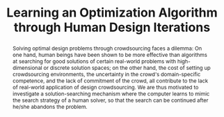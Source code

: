 ---
layout: project
shorttitle: "Learning an Optimization Algorithm through Human Design Iterations"
title:  "Learning an Optimization Algorithm through Human Design Iterations"
author: 
authorlink:
categories: project-past
publishdate: 2017
image: _images/ecoracer/image.png
summaryimg: _images/ecoracer/summaryimg.png
imgcaption: "Game performance by human players (left) and the Efficient Global Optimization algorithm (right)"
abstract: "Solving optimal design problems through crowdsourcing faces a dilemma: 
On one hand, human beings have been shown to be more effective than algorithms at searching 
for good solutions of certain real-world problems with high-dimensional or discrete solution 
spaces; on the other hand, the cost of setting up crowdsourcing environments, the uncertainty 
in the crowd's domain-specific competence, and the lack of commitment of the crowd, all contribute 
to the lack of real-world application of design crowdsourcing. We are thus motivated to 
investigate a solution-searching mechanism where the computer learns to mimic the search 
strategy of a human solver, so that the search can be continued after he/she abandons the 
problem."
paper: published
paper_detail: Sexton, T. and Ren, Y. (2017). Learning an Optimization Algorithm through Human Design Iterations. ASME Journal of Mechanical Design.
paper_arxiv: https://arxiv.org/abs/1608.06984
link: ecoracer.herokuapp.com
paper2: published
paper_detail2: Ren, Y., Bayrak, A. and Papalambros, P. Y. (2016). Ecoracer Optimal Design and Control of Electric Vehicles Using Human Game Players. Journal of Mechanical Design, 138(6), 061407.
paper_link2: _papers/jmd2016ecoracer.pdf
---